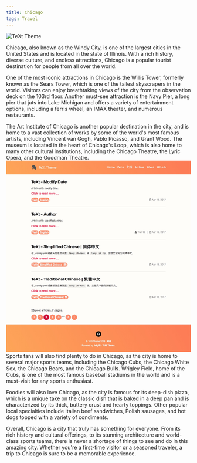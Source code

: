 ```yaml
---
title: Chicago
tags: Travel
---
```



![TeXt Theme](https://storage.googleapis.com/twittersheet-275317/cdc_dataset_de_interview/IMG-4209.JPG)

Chicago, also known as the Windy City, is one of the largest cities in the United States and is located in the state of Illinois. With a rich history, diverse culture, and endless attractions, Chicago is a popular tourist destination for people from all over the world.

One of the most iconic attractions in Chicago is the Willis Tower, formerly known as the Sears Tower, which is one of the tallest skyscrapers in the world. Visitors can enjoy breathtaking views of the city from the observation deck on the 103rd floor. Another must-see attraction is the Navy Pier, a long pier that juts into Lake Michigan and offers a variety of entertainment options, including a ferris wheel, an IMAX theater, and numerous restaurants.

The Art Institute of Chicago is another popular destination in the city, and is home to a vast collection of works by some of the world's most famous artists, including Vincent van Gogh, Pablo Picasso, and Grant Wood. The museum is located in the heart of Chicago's Loop, which is also home to many other cultural institutions, including the Chicago Theatre, the Lyric Opera, and the Goodman Theatre.
![TeXt Theme](https://github.com/byambaa1982/byambaa1982.github.io/blob/main/screenshots/skins_orange.jpg)
Sports fans will also find plenty to do in Chicago, as the city is home to several major sports teams, including the Chicago Cubs, the Chicago White Sox, the Chicago Bears, and the Chicago Bulls. Wrigley Field, home of the Cubs, is one of the most famous baseball stadiums in the world and is a must-visit for any sports enthusiast.

Foodies will also love Chicago, as the city is famous for its deep-dish pizza, which is a unique take on the classic dish that is baked in a deep pan and is characterized by its thick, buttery crust and hearty toppings. Other popular local specialties include Italian beef sandwiches, Polish sausages, and hot dogs topped with a variety of condiments.

Overall, Chicago is a city that truly has something for everyone. From its rich history and cultural offerings, to its stunning architecture and world-class sports teams, there is never a shortage of things to see and do in this amazing city. Whether you're a first-time visitor or a seasoned traveler, a trip to Chicago is sure to be a memorable experience.

